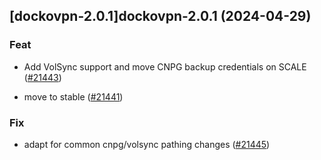 

## [dockovpn-2.0.1]dockovpn-2.0.1 (2024-04-29)

### Feat



- Add VolSync support and move CNPG backup credentials on SCALE ([#21443](https://github.com/truecharts/charts/issues/21443))

- move to stable ([#21441](https://github.com/truecharts/charts/issues/21441))

### Fix



- adapt for common cnpg/volsync pathing changes ([#21445](https://github.com/truecharts/charts/issues/21445))
